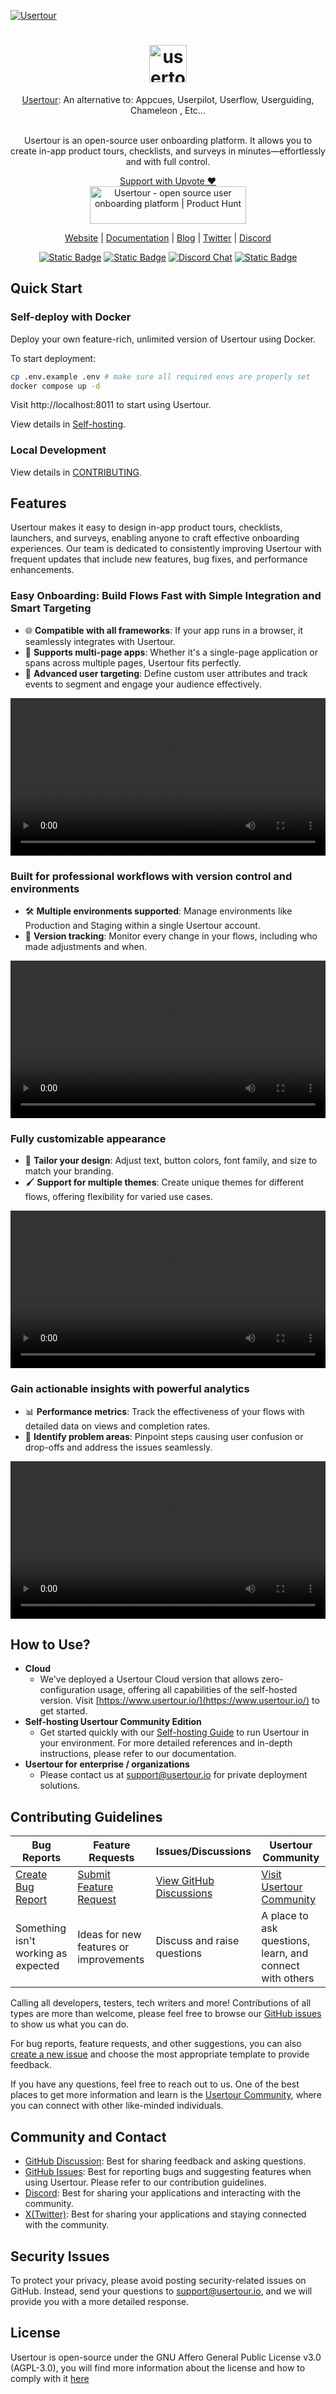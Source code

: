 <a href="https://www.usertour.io"><img src="./assets/hero.png" alt="Usertour" /></a>

<div align="center">
  <h1 align="center">
    <img alt="usertour logo" height="60" src="./assets/logo.svg">
  </h1>
  <a href="https://www.usertour.io">Usertour</a>: An alternative to: Appcues, Userpilot, Userflow, Userguiding, Chameleon , Etc...<br /><br />
  <p>Usertour is an open-source user onboarding platform. It allows you to create in-app product tours, checklists, and surveys in minutes—effortlessly and with full control.</p>
</div>
<p align="center">
<a href="https://www.producthunt.com/posts/usertour?embed=true&utm_source=badge-featured&utm_medium=badge&utm_souce=badge-usertour" target="_blank">Support with Upvote ❤️<br/><img src="https://api.producthunt.com/widgets/embed-image/v1/featured.svg?post_id=839855&theme=light&t=1738576180129" alt="Usertour - open source user onboarding platform | Product Hunt" style="width: 250px; height: 60px;" width="250" height="60" /></a>
</p>
<p align="center">
  <a target="_blank" href="https://www.usertour.io">Website</a> | <a target="_blank" href="https://docs.usertour.io">Documentation</a> | <a target="_blank" href="https://www.usertour.io/blog/">Blog</a> | <a target="_blank" href="https://x.com/usertourio">Twitter</a> | <a target="_blank" href="https://discord.gg/WPVJPX8fJh">Discord</a>
</p>
<p align="center">
    <a href="https://www.usertour.io" target="_blank">
        <img alt="Static Badge" src="https://img.shields.io/badge/Product-F04438"></a>
    <a href="https://www.usertour.io/pricing" target="_blank">
        <img alt="Static Badge" src="https://img.shields.io/badge/free-pricing?logo=free&color=%20%23155EEF&label=pricing&labelColor=%20%23528bff"></a>
    <a href="https://discord.gg/WPVJPX8fJh" target="_blank">
        <img alt="Discord Chat" src="https://img.shields.io/discord/1331925309791932436?label=chat&logo=discord&logoColor=white&style=flat&color=5865F2"></a>
    <a href="https://x.com/usertourio" target="_blank">
        <img alt="Static Badge" src="https://img.shields.io/twitter/follow/usertourio"></a>
</p>

## Quick Start

### Self-deploy with Docker
Deploy your own feature-rich, unlimited version of Usertour using Docker.

To start deployment:

```bash
cp .env.example .env # make sure all required envs are properly set
docker compose up -d
```

Visit http://localhost:8011 to start using Usertour.

View details in [Self-hosting](https://docs.usertour.io/open-source/self-hosting/).

### Local Development
View details in [CONTRIBUTING](./CONTRIBUTING.md).

## Features

Usertour makes it easy to design in-app product tours, checklists, launchers, and surveys, enabling anyone to craft effective onboarding experiences. Our team is dedicated to consistently improving Usertour with frequent updates that include new features, bug fixes, and performance enhancements.

### Easy Onboarding: Build Flows Fast with Simple Integration and Smart Targeting

- 🌐 **Compatible with all frameworks**: If your app runs in a browser, it seamlessly integrates with Usertour.
- 📄 **Supports multi-page apps**: Whether it's a single-page application or spans across multiple pages, Usertour fits perfectly.
- 🎯 **Advanced user targeting**: Define custom user attributes and track events to segment and engage your audience effectively.
<p align="center">
  <video src="https://github.com/user-attachments/assets/24d87d35-8238-463e-8be9-eac659ba818a" width="100%" />
</p>

### Built for professional workflows with version control and environments

- 🛠️ **Multiple environments supported**: Manage environments like Production and Staging within a single Usertour account.
- 🔄 **Version tracking**: Monitor every change in your flows, including who made adjustments and when.

<p align="center">
  <video src="https://github.com/user-attachments/assets/eaa81019-57a1-429f-8a05-72428915de05" width="100%" />
</p>

### Fully customizable appearance

- 🎨 **Tailor your design**: Adjust text, button colors, font family, and size to match your branding.
- 🖌️ **Support for multiple themes**: Create unique themes for different flows, offering flexibility for varied use cases.

<p align="center">
  <video src="https://github.com/user-attachments/assets/052e87e0-c064-4306-a6e9-0568ff2fb127" width="100%" />
</p>

### Gain actionable insights with powerful analytics

- 📊 **Performance metrics**: Track the effectiveness of your flows with detailed data on views and completion rates.
- 🚨 **Identify problem areas**: Pinpoint steps causing user confusion or drop-offs and address the issues seamlessly.

<p align="center">
  <video src="https://github.com/user-attachments/assets/98a88a60-495c-4090-a7e3-4dde7f64714c" width="100%" />
</p>

## How to Use?

- **Cloud**
  - We've deployed a Usertour Cloud version that allows zero-configuration usage, offering all capabilities of the self-hosted version. Visit [https://www.usertour.io/](https://www.usertour.io/) to get started.
- **Self-hosting Usertour Community Edition**
  - Get started quickly with our [Self-hosting Guide](https://docs.usertour.io/open-source/self-hosting/) to run Usertour in your environment. For more detailed references and in-depth instructions, please refer to our documentation.
- **Usertour for enterprise / organizations**
  - Please contact us at [support@usertour.io](mailto:support@usertour.io) for private deployment solutions.

## Contributing Guidelines

| Bug Reports                                                                 | Feature Requests                                                     | Issues/Discussions                                                          | Usertour Community                                           |
| --------------------------------------------------------------------------- | -------------------------------------------------------------------- | --------------------------------------------------------------------------- | ------------------------------------------------------------ |
| [Create Bug Report](https://github.com/usertour/usertour/issues/new/choose) | [Submit Feature Request](https://github.com/usertour/usertour/pulls) | [View GitHub Discussions](https://github.com/usertour/usertour/discussions) | [Visit Usertour Community](https://docs.usertour.io/faq) |
| Something isn't working as expected                                         | Ideas for new features or improvements                               | Discuss and raise questions                                                 | A place to ask questions, learn, and connect with others     |

Calling all developers, testers, tech writers and more! Contributions of all types are more than welcome, please feel free to browse our [GitHub issues](https://github.com/usertour/usertour/issues) to show us what you can do.

For bug reports, feature requests, and other suggestions, you can also [create a new issue](https://github.com/usertour/usertour/issues/new/choose) and choose the most appropriate template to provide feedback.

If you have any questions, feel free to reach out to us. One of the best places to get more information and learn is the [Usertour Community](https://discord.gg/WPVJPX8fJh), where you can connect with other like-minded individuals.

## Community and Contact

- [GitHub Discussion](https://github.com/usertour/usertour/discussions): Best for sharing feedback and asking questions.
- [GitHub Issues](https://github.com/usertour/usertour/issues): Best for reporting bugs and suggesting features when using Usertour. Please refer to our contribution guidelines.
- [Discord](https://discord.gg/WPVJPX8fJh): Best for sharing your applications and interacting with the community.
- [X(Twitter)](https://x.com/usertourio): Best for sharing your applications and staying connected with the community.

## Security Issues

To protect your privacy, please avoid posting security-related issues on GitHub. Instead, send your questions to [support@usertour.io](mailto:support@usertour.io), and we will provide you with a more detailed response.

## License 

Usertour is open-source under the GNU Affero General Public License v3.0 (AGPL-3.0), you will find more information about the license and how to comply with it [here](./LICENSE)
